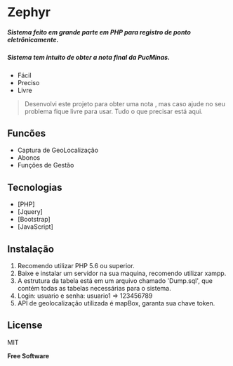 # Zephyr

##### Sistema feito em grande parte em PHP para registro de ponto eletrônicamente.
##### Sistema tem intuito de obter a nota final da PucMinas.

 
- Fácil
- Preciso
- Livre

> Desenvolvi este projeto para obter uma nota
> , mas caso ajude no seu problema fique livre para usar.
> Tudo o que precisar está aqui.


## Funcões

- Captura de GeoLocalização
- Abonos
- Funções de Gestão


## Tecnologias

- [PHP]
- [Jquery] 
- [Bootstrap]
- [JavaScript]

## Instalação

1. Recomendo utilizar PHP 5.6 ou superior.
2. Baixe e instalar um servidor na sua maquina, recomendo utilizar xampp.
3. A estrutura da tabela está em um arquivo chamado 'Dump.sql', que contém todas as tabelas necessárias para o sistema.
4. Login: usuario e senha: usuario1 => 123456789
5. API de geolocalização utilizada é mapBox, garanta sua chave token.


## License

MIT

**Free Software**
